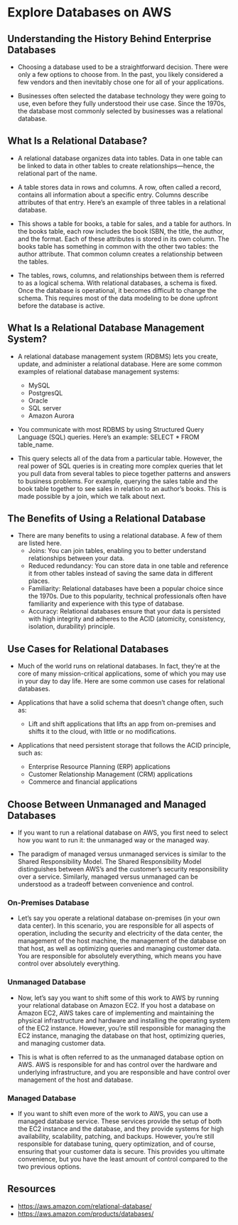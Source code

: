 # Explore Databases on AWS

## Understanding the History Behind Enterprise Databases

- Choosing a database used to be a straightforward decision. There were only a few options to choose from. In the past, you likely considered a few vendors and then inevitably chose one for all of your applications.
 
- Businesses often selected the database technology they were going to use, even before they fully understood their use case. Since the 1970s, the database most commonly selected by businesses was a relational database. 

## What Is a Relational Database?

- A relational database organizes data into tables. Data in one table can be linked to data in other tables to create relationships—hence, the relational part of the name.
 
- A table stores data in rows and columns. A row, often called a record, contains all information about a specific entry. Columns describe attributes of that entry. Here’s an example of three tables in a relational database.

- This shows a table for books, a table for sales, and a table for authors. In the books table, each row includes the book ISBN, the title, the author, and the format. Each of these attributes is stored in its own column. The books table has something in common with the other two tables: the author attribute. That common column creates a relationship between the tables.
 
- The tables, rows, columns, and relationships between them is referred to as a logical schema. With relational databases, a schema is fixed. Once the database is operational, it becomes difficult to change the schema. This requires most of the data modeling to be done upfront before the database is active. 

## What Is a Relational Database Management System?

- A relational database management system (RDBMS) lets you create, update, and administer a relational database. Here are some common examples of relational database management systems:
    - MySQL
    - PostgresQL
    - Oracle
    - SQL server
    - Amazon Aurora

- You communicate with most RDBMS by using Structured Query Language (SQL) queries. Here’s an example: SELECT * FROM table_name.

- This query selects all of the data from a particular table. However, the real power of SQL queries is in creating more complex queries that let you pull data from several tables to piece together patterns and answers to business problems. For example, querying the sales table and the book table together to see sales in relation to an author’s books. This is made possible by a join, which we talk about next.

## The Benefits of Using a Relational Database

- There are many benefits to using a relational database. A few of them are listed here.
    - Joins: You can join tables, enabling you to better understand relationships between your data.
    - Reduced redundancy: You can store data in one table and reference it from other tables instead of saving the same data in different places.
    - Familiarity: Relational databases have been a popular choice since the 1970s. Due to this popularity, technical professionals often have familiarity and experience with this type of database.
    - Accuracy: Relational databases ensure that your data is persisted with high integrity and adheres to the ACID (atomicity, consistency, isolation, durability) principle.

## Use Cases for Relational Databases

- Much of the world runs on relational databases. In fact, they’re at the core of many mission-critical applications, some of which you may use in your day to day life. Here are some common use cases for relational databases. 

- Applications that have a solid schema that doesn’t change often, such as: 
    - Lift and shift applications that lifts an app from on-premises and shifts it to the cloud, with little or no modifications.

- Applications that need persistent storage that follows the ACID principle, such as:
    - Enterprise Resource Planning (ERP) applications
    - Customer Relationship Management (CRM) applications
    - Commerce and financial applications

## Choose Between Unmanaged and Managed Databases

- If you want to run a relational database on AWS, you first need to select how you want to run it: the unmanaged way or the managed way.

- The paradigm of managed versus unmanaged services is similar to the Shared Responsibility Model. The Shared Responsibility Model distinguishes between AWS’s and the customer’s security responsibility over a service. Similarly, managed versus unmanaged can be understood as a tradeoff between convenience and control.
 
### On-Premises Database

- Let’s say you operate a relational database on-premises (in your own data center). In this scenario, you are responsible for all aspects of operation, including the security and electricity of the data center, the management of the host machine, the management of the database on that host, as well as optimizing queries and managing customer data. You are responsible for absolutely everything, which means you have control over absolutely everything.

### Unmanaged Database

- Now, let’s say you want to shift some of this work to AWS by running your relational database on Amazon EC2. If you host a database on Amazon EC2, AWS takes care of implementing and maintaining the physical infrastructure and hardware and installing the operating system of the EC2 instance. However, you’re still responsible for managing the EC2 instance, managing the database on that host, optimizing queries, and managing customer data.
 
- This is what is often referred to as the unmanaged database option on AWS. AWS is responsible for and has control over the hardware and underlying infrastructure, and you are responsible and have control over management of the host and database.

### Managed Database

- If you want to shift even more of the work to AWS, you can use a managed database service. These services provide the setup of both the EC2 instance and the database, and they provide systems for high availability, scalability, patching, and backups. However, you’re still responsible for database tuning, query optimization, and of course, ensuring that your customer data is secure. This provides you ultimate convenience, but you have the least amount of control compared to the two previous options.

## Resources

- https://aws.amazon.com/relational-database/
- https://aws.amazon.com/products/databases/